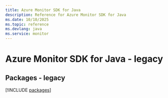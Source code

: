 ```yaml
---
title: Azure Monitor SDK for Java
description: Reference for Azure Monitor SDK for Java
ms.date: 10/10/2025
ms.topic: reference
ms.devlang: java
ms.service: monitor
---
```

# Azure Monitor SDK for Java - legacy
## Packages - legacy
[!INCLUDE [packages](monitor-index.md)]